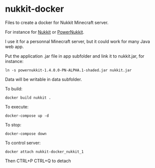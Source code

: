 # nukkit-docker
Files to create a docker for Nukkit Minecraft server.

For instance for [Nukkit](https://github.com/CloudburstMC/Nukkit) or [PowerNukkit](https://github.com/PowerNukkit/PowerNukkit).

I use it for a personnal Minecraft server, but it could work for many Java web app.

Put the application .jar file in app subfolder and link it to nukkit.jar, for instance:

```ln -s powernukkit-1.4.0.0-PN-ALPHA.1-shaded.jar nukkit.jar```

Data will be writable in data subfolder.

To build:

```docker build nukkit .```

To execute:

```docker-compose up -d```

To stop:

```docker-compose down```

To control server:

```docker attach nukkit-docker_nukkit_1```

Then CTRL+P CTRL+Q to detach
